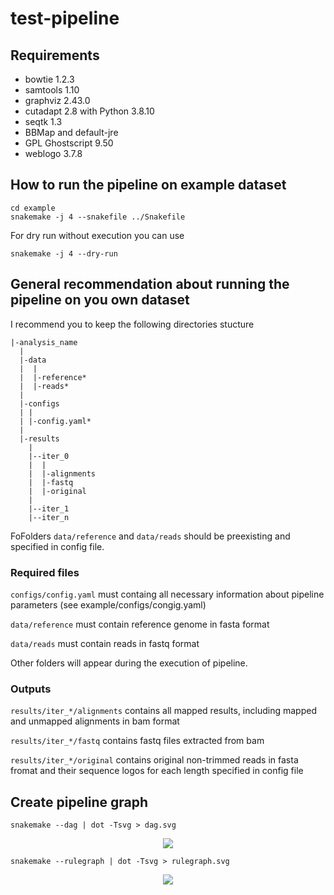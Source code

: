 # test-pipeline

## Requirements
* bowtie 1.2.3
* samtools 1.10
* graphviz 2.43.0
* cutadapt 2.8 with Python 3.8.10
* seqtk 1.3
* BBMap and default-jre
* GPL Ghostscript 9.50
* weblogo 3.7.8

## How to run the pipeline on example dataset

```
cd example
snakemake -j 4 --snakefile ../Snakefile
```

For dry run without execution you can use
```
snakemake -j 4 --dry-run
```

## General recommendation about running the pipeline on you own dataset
I recommend you to keep the following directories stucture
```
|-analysis_name
  |
  |-data
  |  |
  |  |-reference*
  |  |-reads*
  |
  |-configs
  | |
  | |-config.yaml*
  |
  |-results
    |
    |--iter_0
    |  |
    |  |-alignments
    |  |-fastq
    |  |-original
    |
    |--iter_1
    |--iter_n
```

FoFolders ```data/reference``` and ```data/reads``` should be preexisting and specified in config file.


### Required files
```configs/config.yaml``` must containg all necessary information about pipeline parameters (see example/configs/congig.yaml) 

```data/reference``` must contain reference genome in fasta format

```data/reads``` must contain reads in fastq format

Other folders will appear during the execution of pipeline.

### Outputs
```results/iter_*/alignments``` contains all mapped results, including mapped and unmapped alignments in bam format

```results/iter_*/fastq``` contains fastq files extracted from bam

```results/iter_*/original``` contains original non-trimmed reads in fasta fromat and their sequence logos for each length specified in config file

## Create pipeline graph

```
snakemake --dag | dot -Tsvg > dag.svg
```

<p align="center">
  <img src="./example/dag.svg">
</p>

```
snakemake --rulegraph | dot -Tsvg > rulegraph.svg
```

<p align="center">
  <img src="./example/rulegraph.svg">
</p>
